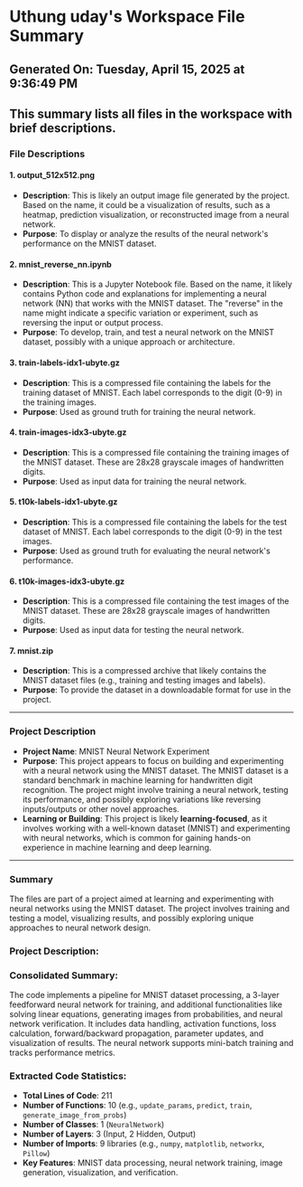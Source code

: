 # Uthung uday's Workspace File Summary
## Generated On: Tuesday, April 15, 2025 at 9:36:49 PM
This summary lists all files in the workspace with brief descriptions.
---
### File Descriptions

#### 1. **output_512x512.png**
   - **Description**: This is likely an output image file generated by the project. Based on the name, it could be a visualization of results, such as a heatmap, prediction visualization, or reconstructed image from a neural network.
   - **Purpose**: To display or analyze the results of the neural network's performance on the MNIST dataset.

#### 2. **mnist_reverse_nn.ipynb**
   - **Description**: This is a Jupyter Notebook file. Based on the name, it likely contains Python code and explanations for implementing a neural network (NN) that works with the MNIST dataset. The "reverse" in the name might indicate a specific variation or experiment, such as reversing the input or output process.
   - **Purpose**: To develop, train, and test a neural network on the MNIST dataset, possibly with a unique approach or architecture.

#### 3. **train-labels-idx1-ubyte.gz**
   - **Description**: This is a compressed file containing the labels for the training dataset of MNIST. Each label corresponds to the digit (0-9) in the training images.
   - **Purpose**: Used as ground truth for training the neural network.

#### 4. **train-images-idx3-ubyte.gz**
   - **Description**: This is a compressed file containing the training images of the MNIST dataset. These are 28x28 grayscale images of handwritten digits.
   - **Purpose**: Used as input data for training the neural network.

#### 5. **t10k-labels-idx1-ubyte.gz**
   - **Description**: This is a compressed file containing the labels for the test dataset of MNIST. Each label corresponds to the digit (0-9) in the test images.
   - **Purpose**: Used as ground truth for evaluating the neural network's performance.

#### 6. **t10k-images-idx3-ubyte.gz**
   - **Description**: This is a compressed file containing the test images of the MNIST dataset. These are 28x28 grayscale images of handwritten digits.
   - **Purpose**: Used as input data for testing the neural network.

#### 7. **mnist.zip**
   - **Description**: This is a compressed archive that likely contains the MNIST dataset files (e.g., training and testing images and labels).
   - **Purpose**: To provide the dataset in a downloadable format for use in the project.

---

### Project Description

- **Project Name**: MNIST Neural Network Experiment
- **Purpose**: This project appears to focus on building and experimenting with a neural network using the MNIST dataset. The MNIST dataset is a standard benchmark in machine learning for handwritten digit recognition. The project might involve training a neural network, testing its performance, and possibly exploring variations like reversing inputs/outputs or other novel approaches.
- **Learning or Building**: This project is likely **learning-focused**, as it involves working with a well-known dataset (MNIST) and experimenting with neural networks, which is common for gaining hands-on experience in machine learning and deep learning.

--- 

### Summary
The files are part of a project aimed at learning and experimenting with neural networks using the MNIST dataset. The project involves training and testing a model, visualizing results, and possibly exploring unique approaches to neural network design. 
### Project Description:
 ### Consolidated Summary:
The code implements a pipeline for MNIST dataset processing, a 3-layer feedforward neural network for training, and additional functionalities like solving linear equations, generating images from probabilities, and neural network verification. It includes data handling, activation functions, loss calculation, forward/backward propagation, parameter updates, and visualization of results. The neural network supports mini-batch training and tracks performance metrics.

### Extracted Code Statistics:
- **Total Lines of Code**: 211
- **Number of Functions**: 10 (e.g., `update_params`, `predict`, `train`, `generate_image_from_probs`)
- **Number of Classes**: 1 (`NeuralNetwork`)
- **Number of Layers**: 3 (Input, 2 Hidden, Output)
- **Number of Imports**: 9 libraries (e.g., `numpy`, `matplotlib`, `networkx`, `Pillow`)
- **Key Features**: MNIST data processing, neural network training, image generation, visualization, and verification.
